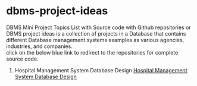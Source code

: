 # dbms-project-ideas
 DBMS Mini Project Topics List with Source code with Github repositories or DBMS project ideas is a collection of projects in a Database that contains different Database management systems examples as various agencies, industries, and companies.
 <br>
 click on the below blue link to redirect to the repositories for complete source code.
 <br>
01. Hospital Management System Database Design
 [ Hospital Management System Database Design](https://github.com/Atakatom/Hospital_Management_System)
